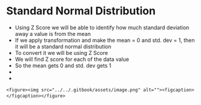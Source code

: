 # Standard Normal Distribution

* Using Z Score we will be able to identify how much standard deviation away a value is from the mean
* If we apply transformation and make the mean = 0 and std. dev = 1, then it will be a standard normal distribution
* To convert it we will be using Z Score
* We will find Z score for each of the data value
* So the mean gets 0 and std. dev gets 1
*
*

    <figure><img src="../../.gitbook/assets/image.png" alt=""><figcaption></figcaption></figure>
